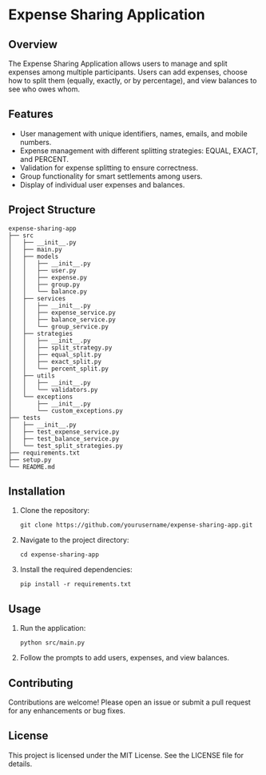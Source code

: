 # Expense Sharing Application

## Overview
The Expense Sharing Application allows users to manage and split expenses among multiple participants. Users can add expenses, choose how to split them (equally, exactly, or by percentage), and view balances to see who owes whom.

## Features
- User management with unique identifiers, names, emails, and mobile numbers.
- Expense management with different splitting strategies: EQUAL, EXACT, and PERCENT.
- Validation for expense splitting to ensure correctness.
- Group functionality for smart settlements among users.
- Display of individual user expenses and balances.

## Project Structure
```
expense-sharing-app
├── src
│   ├── __init__.py
│   ├── main.py
│   ├── models
│   │   ├── __init__.py
│   │   ├── user.py
│   │   ├── expense.py
│   │   ├── group.py
│   │   └── balance.py
│   ├── services
│   │   ├── __init__.py
│   │   ├── expense_service.py
│   │   ├── balance_service.py
│   │   └── group_service.py
│   ├── strategies
│   │   ├── __init__.py
│   │   ├── split_strategy.py
│   │   ├── equal_split.py
│   │   ├── exact_split.py
│   │   └── percent_split.py
│   ├── utils
│   │   ├── __init__.py
│   │   └── validators.py
│   └── exceptions
│       ├── __init__.py
│       └── custom_exceptions.py
├── tests
│   ├── __init__.py
│   ├── test_expense_service.py
│   ├── test_balance_service.py
│   └── test_split_strategies.py
├── requirements.txt
├── setup.py
└── README.md
```

## Installation
1. Clone the repository:
   ```
   git clone https://github.com/yourusername/expense-sharing-app.git
   ```
2. Navigate to the project directory:
   ```
   cd expense-sharing-app
   ```
3. Install the required dependencies:
   ```
   pip install -r requirements.txt
   ```

## Usage
1. Run the application:
   ```
   python src/main.py
   ```
2. Follow the prompts to add users, expenses, and view balances.

## Contributing
Contributions are welcome! Please open an issue or submit a pull request for any enhancements or bug fixes.

## License
This project is licensed under the MIT License. See the LICENSE file for details.